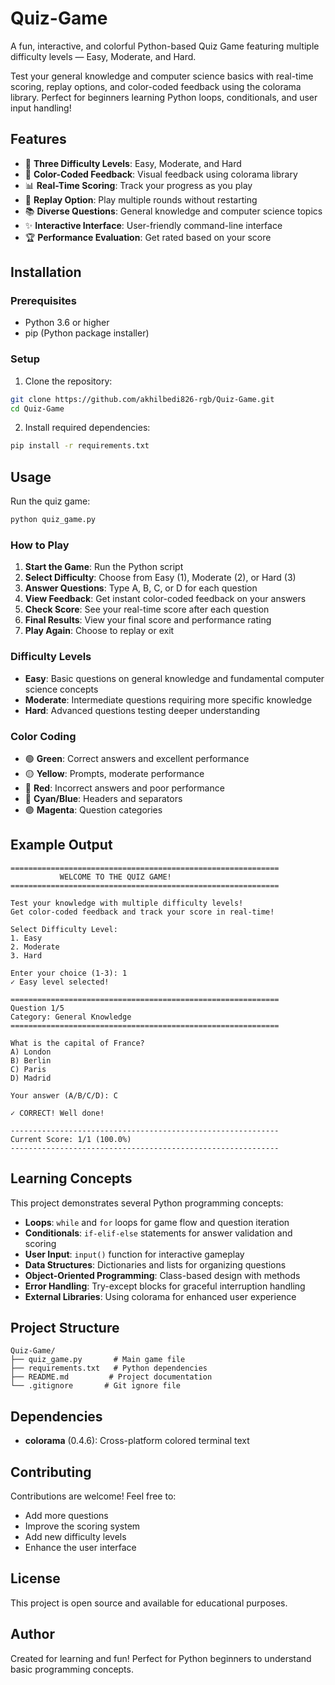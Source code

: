 # Quiz-Game

A fun, interactive, and colorful Python-based Quiz Game featuring multiple difficulty levels — Easy, Moderate, and Hard.

Test your general knowledge and computer science basics with real-time scoring, replay options, and color-coded feedback using the colorama library. Perfect for beginners learning Python loops, conditionals, and user input handling!

## Features

- 🎯 **Three Difficulty Levels**: Easy, Moderate, and Hard
- 🌈 **Color-Coded Feedback**: Visual feedback using colorama library
- 📊 **Real-Time Scoring**: Track your progress as you play
- 🔄 **Replay Option**: Play multiple rounds without restarting
- 📚 **Diverse Questions**: General knowledge and computer science topics
- ✨ **Interactive Interface**: User-friendly command-line interface
- 🏆 **Performance Evaluation**: Get rated based on your score

## Installation

### Prerequisites

- Python 3.6 or higher
- pip (Python package installer)

### Setup

1. Clone the repository:
```bash
git clone https://github.com/akhilbedi826-rgb/Quiz-Game.git
cd Quiz-Game
```

2. Install required dependencies:
```bash
pip install -r requirements.txt
```

## Usage

Run the quiz game:
```bash
python quiz_game.py
```

### How to Play

1. **Start the Game**: Run the Python script
2. **Select Difficulty**: Choose from Easy (1), Moderate (2), or Hard (3)
3. **Answer Questions**: Type A, B, C, or D for each question
4. **View Feedback**: Get instant color-coded feedback on your answers
5. **Check Score**: See your real-time score after each question
6. **Final Results**: View your final score and performance rating
7. **Play Again**: Choose to replay or exit

### Difficulty Levels

- **Easy**: Basic questions on general knowledge and fundamental computer science concepts
- **Moderate**: Intermediate questions requiring more specific knowledge
- **Hard**: Advanced questions testing deeper understanding

### Color Coding

- 🟢 **Green**: Correct answers and excellent performance
- 🟡 **Yellow**: Prompts, moderate performance
- 🔴 **Red**: Incorrect answers and poor performance
- 🔵 **Cyan/Blue**: Headers and separators
- 🟣 **Magenta**: Question categories

## Example Output

```
============================================================
           WELCOME TO THE QUIZ GAME!
============================================================

Test your knowledge with multiple difficulty levels!
Get color-coded feedback and track your score in real-time!

Select Difficulty Level:
1. Easy
2. Moderate
3. Hard

Enter your choice (1-3): 1
✓ Easy level selected!

============================================================
Question 1/5
Category: General Knowledge
============================================================

What is the capital of France?
A) London
B) Berlin
C) Paris
D) Madrid

Your answer (A/B/C/D): C

✓ CORRECT! Well done!

------------------------------------------------------------
Current Score: 1/1 (100.0%)
------------------------------------------------------------
```

## Learning Concepts

This project demonstrates several Python programming concepts:

- **Loops**: `while` and `for` loops for game flow and question iteration
- **Conditionals**: `if-elif-else` statements for answer validation and scoring
- **User Input**: `input()` function for interactive gameplay
- **Data Structures**: Dictionaries and lists for organizing questions
- **Object-Oriented Programming**: Class-based design with methods
- **Error Handling**: Try-except blocks for graceful interruption handling
- **External Libraries**: Using colorama for enhanced user experience

## Project Structure

```
Quiz-Game/
├── quiz_game.py       # Main game file
├── requirements.txt   # Python dependencies
├── README.md         # Project documentation
└── .gitignore       # Git ignore file
```

## Dependencies

- **colorama** (0.4.6): Cross-platform colored terminal text

## Contributing

Contributions are welcome! Feel free to:
- Add more questions
- Improve the scoring system
- Add new difficulty levels
- Enhance the user interface

## License

This project is open source and available for educational purposes.

## Author

Created for learning and fun! Perfect for Python beginners to understand basic programming concepts.
